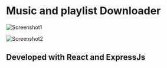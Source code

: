 # Music and playlist Downloader 

![Screenshot1](https://basssites.com/images/ytd-mobiles.jpeg)

![Screenshot2](https://github.com/MMBass/ytd/blob/master/IMG-20240106-WA0014.jpg)

## Developed with React and ExpressJs
